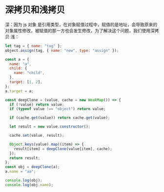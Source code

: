 # 深拷贝和浅拷贝

深：因为 js 对象 是引用类型，在对象赋值过程中，赋值的是地址，会导致原来的对象属性修改，被赋值的那一方也会发生修改，为了解决这个问题，我们使用深拷贝
浅：

```js
let tag = { name: "tag" };
object.assign(tag, { name: "new", type: "assign" });
```

```js
const a = {
  name: "a",
  child: {
    name: "child",
  },
  target: [1, 2],
};
a.target = a;

const deepClone = (value, cache = new WeakMap()) => {
  if (!value) return value;
  if (typeof value !== "object") return value;

  if (cache.get(value)) return cache.get(value);

  let result = new value.constructor();

  cache.set(value, result);

  Object.keys(value).map((item) => {
    result[item] = deepClone(value[item], cache);
  });
  return result;
};
const obj = deepClone(a);
a.name = "aa";

console.log(obj);
console.log(obj.name);
```
